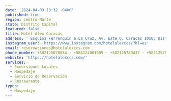 ```yaml
---
date: '2024-04-03 18:32 -0400'
published: true
region: Centro-Norte
state: Distrito Capital
featured: false
title: Hotel Alex Caracas
address: ' Esquina Ferrenquin a La Cruz, Av. Este 0, Caracas 1010, Distrito Capital'
instagram_user: 'https://www.instagram.com/hotelalexccs/?hl=es'
email: reservaciones@hotelalexccs.com
phone_number: +582125078834 - +584124061085 - +582125780437 - +582125782118
website: 'https://hotelalexccs.com/'
services:
  - Excursiones Locales
  - Hospedaje
  - Servicio de Reservación
  - Restaurante
types:
  - Hospedaje
---
```


